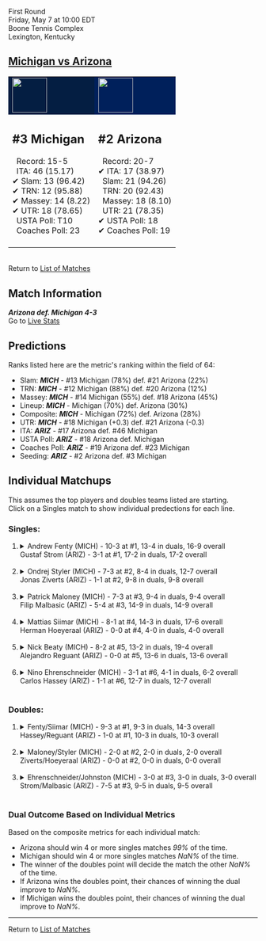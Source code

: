 First Round  
Friday, May 7 at 10:00 EDT  
Boone Tennis Complex  
Lexington, Kentucky  
## [Michigan vs Arizona](https://www.ncaa.com/game/5833388)  

<table><tr style="background-color: #d9d9d9 !important"><td style="background-color: #041E42 !important"><img src="https://www.ncaa.com/sites/default/files/images/logos/schools/m/michigan.70.png" width="70" height="70" /></td><td style="background-color: #00205B !important"><img src="https://www.ncaa.com/sites/default/files/images/logos/schools/a/arizona.70.png" width="70" height="70" /></td></tr><tr>
<td>  

<h2>#3 Michigan</h2>  
&nbsp; Record: 15-5<br>  
&nbsp; ITA: 46 (15.17)<br>  
&#10004; Slam: 13 (96.42)<br>  
&#10004; TRN: 12 (95.88)<br>  
&#10004; Massey: 14 (8.22)<br>  
&#10004; UTR: 18 (78.65)<br>  
&nbsp; USTA Poll: T10<br>  
&nbsp; Coaches Poll: 23<br>  
<br>  

</td>
<td>  

<h2>#2 Arizona</h2>  
&nbsp; Record: 20-7<br>  
&#10004; ITA: 17 (38.97)<br>  
&nbsp; Slam: 21 (94.26)<br>  
&nbsp; TRN: 20 (92.43)<br>  
&nbsp; Massey: 18 (8.10)<br>  
&nbsp; UTR: 21 (78.35)<br>  
&#10004; USTA Poll: 18<br>  
&#10004; Coaches Poll: 19<br>  
<br>  

</td>
</tr></table>  


<br>Return to [List of Matches](../index.md)  

## Match Information  
***Arizona def. Michigan 4-3***  
Go to [Live Stats](http://www.sidearmstats.com/ukentucky/tennis/xlive.htm)  

## Predictions  

Ranks listed here are the metric's ranking within the field of 64:  
- Slam: ***MICH*** - #13 Michigan (78%) def. #21 Arizona (22%)  
- TRN: ***MICH*** - #12 Michigan (88%) def. #20 Arizona (12%)  
- Massey: ***MICH*** - #14 Michigan (55%) def. #18 Arizona (45%)  
- Lineup: ***MICH*** - Michigan (70%) def. Arizona (30%)  
- Composite: ***MICH*** - Michigan (72%) def. Arizona (28%)  
- UTR: ***MICH*** - #18 Michigan (+0.3) def. #21 Arizona (-0.3)  
- ITA: ***ARIZ*** - #17 Arizona def. #46 Michigan  
- USTA Poll: ***ARIZ*** - #18 Arizona def. Michigan  
- Coaches Poll: ***ARIZ*** - #19 Arizona def. #23 Michigan  
- Seeding: ***ARIZ*** - #2 Arizona def. #3 Michigan  

## Individual Matchups  
This assumes the top players and doubles teams listed are starting.  
Click on a Singles match to show individual predections for each line.  

### Singles:  

<ol>
<li><details>
<summary markdown="span">Andrew Fenty (MICH) - 10-3 at #1, 13-4 in duals, 16-9 overall<br>Gustaf Strom (ARIZ) - 3-1 at #1, 17-2 in duals, 17-2 overall</summary>
<h4>Predictions</h4><ul>
<li>Slam: <b><i>MICH</i></b> - Fenty (56%) def. Strom (44%)</li>  
<li>TRN: <b><i>ARIZ</i></b> - Strom (87%) def. Fenty (13%)</li>  
<li>Massey: <b><i>ARIZ</i></b> - Strom (57%) def. Fenty (43%)</li>  
<li>UTR: <b><i>ARIZ</i></b> - Strom (69%) def. Fenty (31%)</li>  
<li>Composite: <b><i>ARIZ</i></b> - Strom (64%) def. Fenty (36%)</li>  
<li>ITA: <b><i>ARIZ</i></b> - Strom (17.40) def. Fenty (1.71)</li>  
</ul>
</details>&nbsp;</li>
<li><details>
<summary markdown="span">Ondrej Styler (MICH) - 7-3 at #2, 8-4 in duals, 12-7 overall<br>Jonas Ziverts (ARIZ) - 1-1 at #2, 9-8 in duals, 9-8 overall</summary>
<h4>Predictions</h4><ul>
<li>Slam: <b><i>MICH</i></b> - Styler (54%) def. Ziverts (46%)</li>  
<li>TRN: <b><i>MICH</i></b> - Styler (55%) def. Ziverts (45%)</li>  
<li>Massey: <b><i>MICH</i></b> - Styler (69%) def. Ziverts (31%)</li>  
<li>UTR: <b><i>MICH</i></b> - Styler (76%) def. Ziverts (24%)</li>  
<li>Composite: <b><i>MICH</i></b> - Styler (62%) def. Ziverts (38%)</li>  
<li>ITA: <b><i>ARIZ</i></b> - Ziverts (7.58) def. Styler (2.60)</li>  
</ul>
</details>&nbsp;</li>
<li><details>
<summary markdown="span">Patrick Maloney (MICH) - 7-3 at #3, 9-4 in duals, 9-4 overall<br>Filip Malbasic (ARIZ) - 5-4 at #3, 14-9 in duals, 14-9 overall</summary>
<h4>Predictions</h4><ul>
<li>Slam: <b><i>ARIZ</i></b> - Malbasic (53%) def. Maloney (47%)</li>  
<li>TRN: <b><i>ARIZ</i></b> - Malbasic (64%) def. Maloney (36%)</li>  
<li>Massey: <b><i>ARIZ</i></b> - Malbasic (57%) def. Maloney (43%)</li>  
<li>UTR: <b><i>ARIZ</i></b> - Malbasic (53%) def. Maloney (47%)</li>  
<li>Composite: <b><i>ARIZ</i></b> - Malbasic (57%) def. Maloney (43%)</li>  
<li>ITA: <b><i>ARIZ</i></b> - Malbasic (2.36) def. Maloney (2.15)</li>  
</ul>
</details>&nbsp;</li>
<li><details>
<summary markdown="span">Mattias Siimar (MICH) - 8-1 at #4, 14-3 in duals, 17-6 overall<br>Herman Hoeyeraal (ARIZ) - 0-0 at #4, 4-0 in duals, 4-0 overall</summary>
<h4>Predictions</h4><ul>
<li>Slam: <b><i>MICH</i></b> - Siimar (100%) def. Hoeyeraal (0%)</li>  
<li>TRN: <b><i>MICH</i></b> - Siimar (100%) def. Hoeyeraal (0%)</li>  
<li>Massey: <b><i>MICH</i></b> - Siimar (80%) def. Hoeyeraal (20%)</li>  
<li>UTR: <b><i>MICH</i></b> - Siimar (100%) def. Hoeyeraal (0%)</li>  
<li>Composite: <b><i>MICH</i></b> - Siimar (94%) def. Hoeyeraal (6%)</li>  
<li>ITA: <b><i>MICH</i></b> - Siimar (2.45) def. Hoeyeraal (2.40)</li>  
</ul>
</details>&nbsp;</li>
<li><details>
<summary markdown="span">Nick Beaty (MICH) - 8-2 at #5, 13-2 in duals, 19-4 overall<br>Alejandro Reguant (ARIZ) - 0-0 at #5, 13-6 in duals, 13-6 overall</summary>
<h4>Predictions</h4><ul>
<li>Slam: <b><i>ARIZ</i></b> - Reguant (55%) def. Beaty (45%)</li>  
<li>TRN: <b><i>MICH</i></b> - Beaty (66%) def. Reguant (34%)</li>  
<li>Massey: <b><i>MICH</i></b> - Beaty (67%) def. Reguant (33%)</li>  
<li>UTR: <b><i>ARIZ</i></b> - Reguant (70%) def. Beaty (30%)</li>  
<li>Composite: <b><i>MICH</i></b> - Beaty (51%) def. Reguant (49%)</li>  
<li>ITA: <b><i>ARIZ</i></b> - Reguant (2.55) def. Beaty (2.52)</li>  
</ul>
</details>&nbsp;</li>
<li><details>
<summary markdown="span">Nino Ehrenschneider (MICH) - 3-1 at #6, 4-1 in duals, 6-2 overall<br>Carlos Hassey (ARIZ) - 1-1 at #6, 12-7 in duals, 12-7 overall</summary>
<h4>Predictions</h4><ul>
<li>Slam: <b><i>MICH</i></b> - Ehrenschneider (51%) def. Hassey (49%)</li>  
<li>TRN: <b><i>MICH</i></b> - Ehrenschneider (66%) def. Hassey (34%)</li>  
<li>Massey: <b><i>MICH</i></b> - Ehrenschneider (59%) def. Hassey (41%)</li>  
<li>UTR: <b><i>MICH</i></b> - Ehrenschneider (57%) def. Hassey (43%)</li>  
<li>Composite: <b><i>MICH</i></b> - Ehrenschneider (57%) def. Hassey (43%)</li>  
<li>ITA: <b><i>MICH</i></b> - Ehrenschneider (2.63) def. Hassey (1.70)</li>  
</ul>
</details>&nbsp;</li>
</ol>

### Doubles:  

<ol>
<li><details>
<summary markdown="span">Fenty/Siimar (MICH) - 9-3 at #1, 9-3 in duals, 14-3 overall<br>Hassey/Reguant (ARIZ) - 1-0 at #1, 10-3 in duals, 10-3 overall</summary>
<br>Sorry, we don't have any metrics for this match
</details>&nbsp;</li>
<li><details>
<summary markdown="span">Maloney/Styler (MICH) - 2-0 at #2, 2-0 in duals, 2-0 overall<br>Ziverts/Hoeyeraal (ARIZ) - 0-0 at #2, 0-0 in duals, 0-0 overall</summary>
<br>Sorry, we don't have any metrics for this match
</details>&nbsp;</li>
<li><details>
<summary markdown="span">Ehrenschneider/Johnston (MICH) - 3-0 at #3, 3-0 in duals, 3-0 overall<br>Strom/Malbasic (ARIZ) - 7-5 at #3, 9-5 in duals, 9-5 overall</summary>
<br>Sorry, we don't have any metrics for this match
</details>&nbsp;</li>
</ol>

### Dual Outcome Based on Individual Metrics  
  
Based on the composite metrics for each individual match:  
- Arizona should win 4 or more singles matches _99%_ of the time.  
- Michigan should win 4 or more singles matches _NaN%_ of the time.  
- The winner of the doubles point will decide the match the other _NaN%_ of the time.  
- If Arizona wins the doubles point, their chances of winning the dual improve to _NaN%_.  
- If Michigan wins the doubles point, their chances of winning the dual improve to _NaN%_.  
  
------

Return to [List of Matches](../index.md)  
